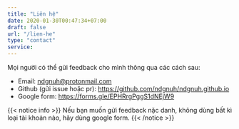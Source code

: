 ```yaml
---
title: "Liên hệ"
date: 2020-01-30T00:47:34+07:00
draft: false
url: "/lien-he"
type: "contact"
service:
---
```


Mọi người có thể gửi feedback cho mình thông qua các cách sau:

- Email: ndgnuh@protonmail.com
- Github (gửi issue hoặc pr): https://github.com/ndgnuh/ndgnuh.github.io
- Google form: https://forms.gle/EPHRrgPggS1dNEjW9

{{< notice info >}}
Nếu bạn muốn gửi feedback nặc danh, không dùng bất kì loại tài khoản nào, hãy dùng google form.
{{< /notice >}}
